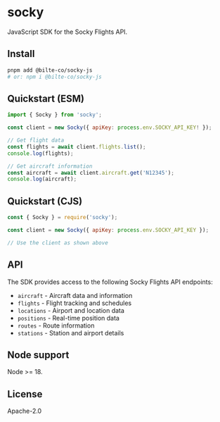 # socky

JavaScript SDK for the Socky Flights API.

## Install

```sh
pnpm add @bilte-co/socky-js
# or: npm i @bilte-co/socky-js
```

## Quickstart (ESM)

```js
import { Socky } from 'socky';

const client = new Socky({ apiKey: process.env.SOCKY_API_KEY! });

// Get flight data
const flights = await client.flights.list();
console.log(flights);

// Get aircraft information
const aircraft = await client.aircraft.get('N12345');
console.log(aircraft);
```

## Quickstart (CJS)

```js
const { Socky } = require('socky');

const client = new Socky({ apiKey: process.env.SOCKY_API_KEY });

// Use the client as shown above
```

## API

The SDK provides access to the following Socky Flights API endpoints:

- `aircraft` - Aircraft data and information
- `flights` - Flight tracking and schedules
- `locations` - Airport and location data
- `positions` - Real-time position data
- `routes` - Route information
- `stations` - Station and airport details

## Node support

Node >= 18.

## License

Apache-2.0
